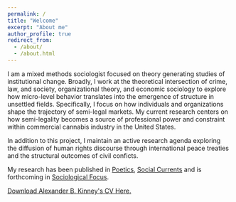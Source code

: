 ```yaml
---
permalink: /
title: "Welcome"
excerpt: "About me"
author_profile: true
redirect_from: 
  - /about/
  - /about.html
---
```


I am a mixed methods sociologist focused on theory generating studies of institutional change. Broadly, I work at the theoretical intersection of crime, law, and society, organizational theory, and economic sociology to explore how micro-level behavior translates into the emergence of structure in unsettled fields. Specifically, I focus on how individuals and organizations shape the trajectory of semi-legal markets. My current research centers on how semi-legality becomes a source of professional power and constraint within commercial cannabis industry in the United States. 

In addition to this project, I maintain an active research agenda exploring the diffusion of human rights discourse through international peace treaties and the structural outcomes of civil conficts.   

My research has been published in [Poetics](https://doi.org/10.1016/j.poetic.2018.05.001), [Social Currents](https://journals.sagepub.com/doi/full/10.1177/2329496519880314) and is forthcoming in [Sociological Focus](https://www.tandfonline.com/toc/usfo20/current).

[Download Alexander B. Kinney's CV Here.](https://www.alexanderkinney.com/files/CV20.pdf)


